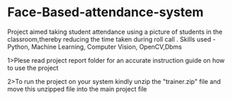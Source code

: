 # Face-Based-attendance-system
Project aimed taking student attendance using a picture of students in the classroom,thereby reducing the time taken during roll call . Skills used - Python, Machine Learning, Computer Vision, OpenCV,Dbms



1>Plese read project report folder for an accurate instruction guide on how to use the project

2>To run the project on your system kindly unzip the "trainer.zip" file and move this unzipped file into the main project file


